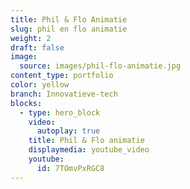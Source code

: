 ```yaml
---
title: Phil & Flo Animatie
slug: phil en flo animatie
weight: 2
draft: false
image:
  source: images/phil-flo-animatie.jpg
content_type: portfolio
color: yellow
branch: Innovatieve-tech
blocks:
  - type: hero_block
    video:
      autoplay: true
    title: Phil & Flo animatie
    displaymedia: youtube_video
    youtube:
      id: 7TOmvPxRGC8
---
```

